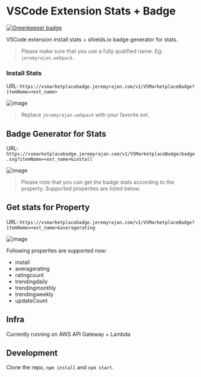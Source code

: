 # VSCode Extension Stats + Badge

[![Greenkeeper badge](https://badges.greenkeeper.io/jeremyrajan/vs-marketplace-stats.svg)](https://greenkeeper.io/)

VSCode extension install stats + shields.io badge generator for stats.

> Please make sure that you use a fully qualified name. Eg: `jeremyrajan.webpack`.

### Install Stats
URL: `https://vsmarketplacebadge.jeremyrajan.com/v1/VSMarketplaceBadge?itemName=<ext_name>`

![image](https://user-images.githubusercontent.com/2890683/45105414-c71ac100-b166-11e8-979c-5f23e7b8bc32.png)

> Replace `jeremyrajan.webpack` with your favorite ext.

## Badge Generator for Stats
URL: `https://vsmarketplacebadge.jeremyrajan.com/v1/VSMarketplaceBadge/badge.svg?itemName=<ext_name>&install`

![image](https://user-images.githubusercontent.com/2890683/45105501-f6313280-b166-11e8-81ac-2c45538d8483.png)


> Please note that you can get the badge stats according to the property. Supported properties are listed below.

## Get stats for Property
URL: `https://vsmarketplacebadge.jeremyrajan.com/v1/VSMarketplaceBadge?itemName=<ext_name>&averagerating`

![image](https://user-images.githubusercontent.com/2890683/45105707-6c359980-b167-11e8-81a7-26d1098119f0.png)


Following properties are supported now:
* install
* averagerating
* ratingcount
* trendingdaily
* trendingmonthly
* trendingweekly
* updateCount

## Infra
Currently running on AWS API Gateway + Lambda

## Development
Clone the repo, `npm install` and `npm start`.
